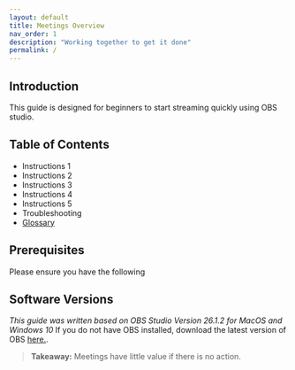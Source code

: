 ```yaml
---
layout: default
title: Meetings Overview
nav_order: 1
description: "Working together to get it done"
permalink: /
---
```


## Introduction

This guide is designed for beginners to start streaming quickly using OBS studio.



## Table of Contents

- Instructions 1
- Instructions 2
- Instructions 3
- Instructions 4
- Instructions 5
- Troubleshooting
- [Glossary](https://pazcharles02.github.io/OBS-and-Twitch-Livestreaming/Glossary)

## Prerequisites

Please ensure you have the following 

## Software Versions

*This guide was written based on OBS Studio Version 26.1.2 for MacOS and Windows 10*
If you do not have OBS installed, download the latest version of OBS [here.](https://obsproject.com/download).

> **Takeaway:** Meetings have little value if there is no action.